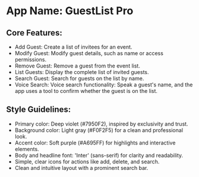 # **App Name**: GuestList Pro

## Core Features:

- Add Guest: Create a list of invitees for an event.
- Modify Guest: Modify guest details, such as name or access permissions.
- Remove Guest: Remove a guest from the event list.
- List Guests: Display the complete list of invited guests.
- Search Guest: Search for guests on the list by name.
- Voice Search: Voice search functionality: Speak a guest's name, and the app uses a tool to confirm whether the guest is on the list.

## Style Guidelines:

- Primary color: Deep violet (#7950F2), inspired by exclusivity and trust.
- Background color: Light gray (#F0F2F5) for a clean and professional look.
- Accent color: Soft purple (#A695FF) for highlights and interactive elements.
- Body and headline font: 'Inter' (sans-serif) for clarity and readability.
- Simple, clear icons for actions like add, delete, and search.
- Clean and intuitive layout with a prominent search bar.